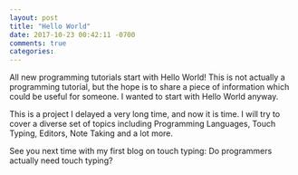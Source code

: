 ```yaml
---
layout: post
title: "Hello World"
date: 2017-10-23 00:42:11 -0700
comments: true
categories: 
---
```


All new programming tutorials start with Hello World! This is not actually a programming tutorial, but the hope is to share a piece of information which could be useful for someone. I wanted to start with Hello World anyway.

This is a project I delayed a very long time, and now it is time. I will try to cover a diverse set of topics including Programming Languages, Touch Typing, Editors, Note Taking and a lot more.

See you next time with my first blog on touch typing: Do programmers actually need touch typing?


